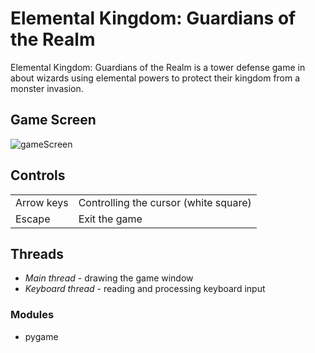 # Elemental Kingdom: Guardians of the Realm

Elemental Kingdom: Guardians of the Realm is a tower defense game in about wizards using elemental powers to protect their kingdom from a monster invasion.

## Game Screen ##

![gameScreen](https://github.com/OlgaTryk/magicTD/assets/127615584/bec89cd4-fdb5-46d0-a1c6-82c7fe3bd73b)

## Controls ##
| | |
|---|---|
|Arrow keys | Controlling the cursor (white square)|
|Escape | Exit the game|

## Threads ##
- _Main thread_ - drawing the game window
- _Keyboard thread_ - reading and processing keyboard input

### Modules ###
- pygame

